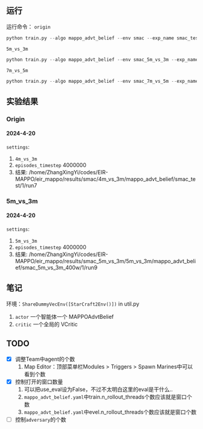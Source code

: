 ## 运行

运行命令：
`origin`

```python
python train.py --algo mappo_advt_belief --env smac --exp_name smac_test
```

`5m_vs_3m`

```python
python train.py --algo mappo_advt_belief --env smac_5m_vs_3m --exp_name smac_5m_vs_3m_400w
```

`7m_vs_5m`
```python
python train.py --algo mappo_advt_belief --env smac_7m_vs_5m --exp_name smac_7m_vs_5m_400w
```

## 实验结果

### Origin

#### 2024-4-20

`settings`:

1. `4m_vs_3m`
2. `episodes_timestep` 4000000
3. 结果: /home/ZhangXingYi/codes/EIR-MAPPO/eir_mappo/results/smac/4m_vs_3m/mappo_advt_belief/smac_test/1/run7

### 5m_vs_3m

#### 2024-4-20

`settings`:

1. `5m_vs_3m`
2. `episodes_timestep` 4000000
3. 结果: /home/ZhangXingYi/codes/EIR-MAPPO/eir_mappo/results/smac_5m_vs_3m/5m_vs_3m/mappo_advt_belief/smac_5m_vs_3m_400w/1/run9

## 笔记

环境：`ShareDummyVecEnv([StarCraft2Env()])` in util.py

1. `actor` 一个智能体一个 MAPPOAdvtBelief
2. `critic` 一个全局的 VCritic

## TODO

- [x] 调整Team中agent的个数
  1. Map Editor：顶部菜单栏Modules > Triggers > Spawn Marines中可以看到个数
- [x] 控制打开的窗口数量
  1. 可以把use_eval设为False，不过不太明白这里的eval是干什么..
  2. `mappo_advt_belief.yaml`中train.n_rollout_threads个数应该就是窗口个数
  3. `mappo_advt_belief.yaml`中evel.n_rollout_threads个数应该就是窗口个数
- [ ] 控制`adversary`的个数
